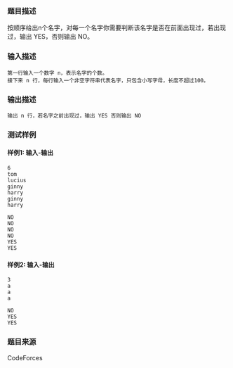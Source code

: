 ### 题目描述

按顺序给出n个名字，对每一个名字你需要判断该名字是否在前面出现过，若出现过，输出 YES，否则输出 NO。

### 输入描述

```
第一行输入一个数字 n，表示名字的个数。
接下来 n 行，每行输入一个非空字符串代表名字，只包含小写字母，长度不超过100。
```

### 输出描述

```
输出 n 行，若名字之前出现过，输出 YES 否则输出 NO
```

### 测试样例

#### 样例1: 输入-输出

```
6
tom
lucius
ginny
harry
ginny
harry
```

```
NO
NO
NO
NO
YES
YES
```

#### 样例2: 输入-输出

```
3
a
a
a
```

```
NO
YES
YES
```

### 题目来源

CodeForces
